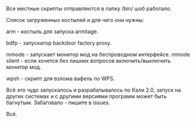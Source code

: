 Все местные скрипты отправляются в папку /bin/ шоб работало.

Список загруженных костылей и для чего они нужны:

arm - костыль для запуска armitage.

bdfp - запускатор backdoor factory proxy.

mmode - запускает монитор мод на беспроводном интерфейсе. mmode silent - если хочется без лишних вопросов включить/выключить монитор мод.

wpsh - скрипт для взлома вафель по WPS.

Всё это чудо запускалось и разрабатывалось по Кали 2.0, запуск на других системах и с другими версиями программ может быть багнутым.
Забаговало - пишите в issues. 

Всё.
